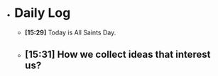 - # Daily Log
	- **[15:29]** Today is All Saints Day.
	- **[15:31]**  How we collect ideas that interest us?
		-